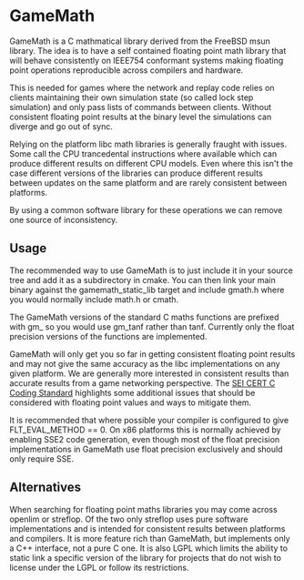 # GameMath

GameMath is a C mathmatical library derived from the FreeBSD msun library. The idea is to have a self contained floating point math library that will behave consistently on IEEE754 conformant systems making floating point operations reproducible across compilers and hardware.

This is needed for games where the network and replay code relies on clients maintaining their own simulation state (so called lock step simulation) and only pass lists of commands between clients. Without consistent floating point results at the binary level the simulations can diverge and go out of sync.

Relying on the platform libc math libraries is generally fraught with issues. Some call the CPU trancedental instructions where available which can produce different results on different CPU models. Even where this isn't the case different versions of the libraries can produce different results between updates on the same platform and are rarely consistent between platforms.

By using a common software library for these operations we can remove one source of inconsistency.

## Usage

The recommended way to use GameMath is to just include it in your source tree and add it as a subdirectory in cmake. You can then link your main binary against the gamemath_static_lib target and include gmath.h where you would normally include math.h or cmath.

The GameMath versions of the standard C maths functions are prefixed with gm_ so you would use gm_tanf rather than tanf. Currently only the float precision versions of the functions are implemented.

GameMath will only get you so far in getting consistent floating point results and may not give the same accuracy as the libc implementations on any given platform. We are generally more interested in consistent results than accurate results from a game networking perspective. The [SEI CERT C Coding Standard](https://wiki.sei.cmu.edu/confluence/pages/viewpage.action?pageId=87151969) highlights some additional issues that should be considered with floating point values and ways to mitigate them.

It is recommended that where possible your compiler is configured to give FLT_EVAL_METHOD == 0. On x86 platforms this is normally achieved by enabling SSE2 code generation, even though most of the float precision implementations in GameMath use float precision exclusively and should only require SSE.

## Alternatives

When searching for floating point maths libraries you may come across openlim or streflop. Of the two only streflop uses pure software implementations and is intended for consistent results between platforms and compilers. It is more feature rich than GameMath, but implements only a C++ interface, not a pure C one. It is also LGPL which limits the ability to static link a specific version of the library for projects that do not wish to license under the LGPL or follow its restrictions.

